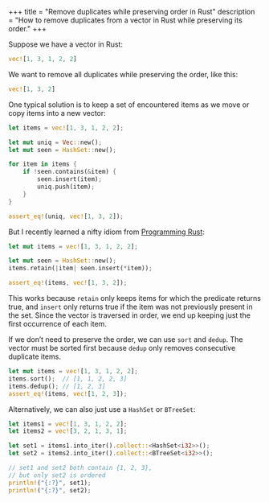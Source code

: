 +++
title = "Remove duplicates while preserving order in Rust"
description = "How to remove duplicates from a vector in Rust while preserving its order."
+++

Suppose we have a vector in Rust:

```rust
vec![1, 3, 1, 2, 2]
```

We want to remove all duplicates while preserving the order, like this:

```rust
vec![1, 3, 2]
```

One typical solution is to keep a set of encountered items as we move or copy items into a new vector:

```rust
let items = vec![1, 3, 1, 2, 2];

let mut uniq = Vec::new();
let mut seen = HashSet::new();

for item in items {
    if !seen.contains(&item) {
        seen.insert(item);
        uniq.push(item);
    }
}

assert_eq!(uniq, vec![1, 3, 2]);
```

But I recently learned a nifty idiom from [Programming Rust][0]:

```rust
let mut items = vec![1, 3, 1, 2, 2];

let mut seen = HashSet::new();
items.retain(|item| seen.insert(*item));

assert_eq!(items, vec![1, 3, 2]);
```

This works because `retain` only keeps items for which the predicate returns true, and `insert` only returns true if the item was not previously present in the set. Since the vector is traversed in order, we end up keeping just the first occurrence of each item.

If we don’t need to preserve the order, we can use `sort` and `dedup`. The vector must be sorted first because `dedup` only removes consecutive duplicate items.

```rust
let mut items = vec![1, 3, 1, 2, 2];
items.sort();  // [1, 1, 2, 2, 3]
items.dedup(); // [1, 2, 3]
assert_eq!(items, vec![1, 2, 3]);
```

Alternatively, we can also just use a `HashSet` or `BTreeSet`:

```rust
let items1 = vec![1, 3, 1, 2, 2];
let items2 = vec![3, 2, 1, 3, 1];

let set1 = items1.into_iter().collect::<HashSet<i32>>();
let set2 = items2.into_iter().collect::<BTreeSet<i32>>();

// set1 and set2 both contain {1, 2, 3},
// but only set2 is ordered
println!("{:?}", set1);
println!("{:?}", set2);
```

[0]: https://www.oreilly.com/library/view/programming-rust/9781491927274/
